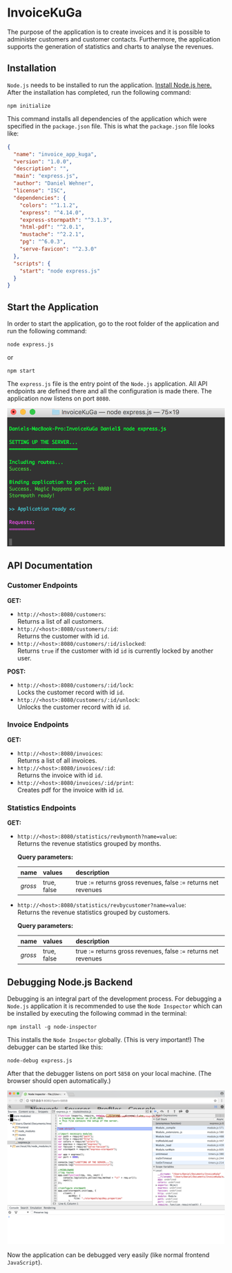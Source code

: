 # InvoiceKuGa

The purpose of the application is to create invoices and it is possible to administer customers and customer contacts.
Furthermore, the application supports the generation of statistics and charts to analyse the revenues.

## Installation

`Node.js` needs to be installed to run the application. [Install Node.js here.](https://nodejs.org/en/download/)
After the installation has completed, run the following command:

```
npm initialize
```

This command installs all dependencies of the application which were specified in the `package.json` file.
This is what the `package.json` file looks like:

```json
{
  "name": "invoice_app_kuga",
  "version": "1.0.0",
  "description": "",
  "main": "express.js",
  "author": "Daniel Wehner",
  "license": "ISC",
  "dependencies": {
    "colors": "^1.1.2",
    "express": "^4.14.0",
    "express-stormpath": "^3.1.3",
    "html-pdf": "^2.0.1",
    "mustache": "^2.2.1",
    "pg": "^6.0.3",
    "serve-favicon": "^2.3.0"
  },
  "scripts": {
    "start": "node express.js"
  }
}
```
## Start the Application

In order to start the application, go to the root folder of the application and run the following command:

```
node express.js
```

or

```
npm start
```

The `express.js` file is the entry point of the `Node.js` application. All API endpoints are defined there and all the configuration is made there. The application now listens on port `8080`.

![application is ready](img_readme/server_execute.png)

## API Documentation

### Customer Endpoints

**GET:**

- `http://<host>:8080/customers`:  
  Returns a list of all customers.
- `http://<host>:8080/customers/:id`:  
  Returns the customer with id `id`.
- `http://<host>:8080/customers/:id/islocked`:  
  Returns `true` if the customer with id `id` is currently locked by another user.

**POST:**

- `http://<host>:8080/customers/:id/lock`:  
  Locks the customer record with id `id`.
- `http://<host>:8080/customers/:id/unlock`:  
  Unlocks the customer record with id `id`.

### Invoice Endpoints

**GET:**

- `http://<host>:8080/invoices`:  
  Returns a list of all invoices.
- `http://<host>:8080/invoices/:id`:  
  Returns the invoice with id `id`.
- `http://<host>:8080/invoices/:id/print`:  
  Creates pdf for the invoice with id `id`.


### Statistics Endpoints

**GET:**

- `http://<host>:8080/statistics/revbymonth?name=value`:  
  Returns the revenue statistics grouped by months.  
  
  **Query parameters:**
  
  | name    | values       | description                                                   |
  | ------- | ------------ | ------------------------------------------------------------- |
  | *gross* | true, false  | true := returns gross revenues, false := returns net revenues |   
  
- `http://<host>:8080/statistics/revbycustomer?name=value`:   
  Returns the revenue statistics grouped by customers.  
  
  **Query parameters:**  
  
  | name    | values       | description                                                   |
  | ------- | ------------ | ------------------------------------------------------------- |
  | *gross* | true, false  | true := returns gross revenues, false := returns net revenues | 

## Debugging Node.js Backend

Debugging is an integral part of the development process. For debugging a `Node.js` application it is recommended to use
the `Node Inspector` which can be installed by executing the following commad in the terminal:

```
npm install -g node-inspector
```

This installs the `Node Inspector` globally. (This is very important!) The debugger can be started like this:

```
node-debug express.js
```

After that the debugger listens on port `5858` on your local machine.
(The browser should open automatically.)

![node inspector](img_readme/node_inspector.png)

Now the application can be debugged very easily (like normal frontend `JavaScript`).
